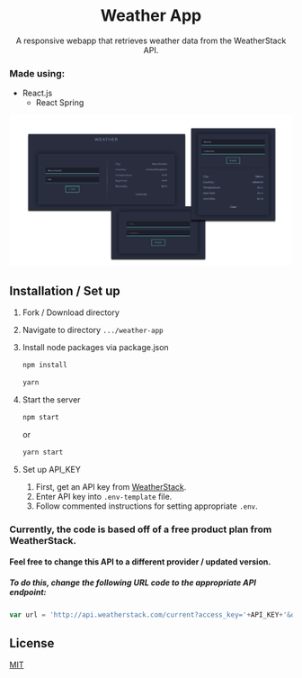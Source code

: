 <h1 align="center">
   Weather App
</h1>
<p align="center">
   A responsive webapp that retrieves weather data from the WeatherStack API.
   <br>
</p>

### Made using: 
- React.js
   - React Spring


![demo](https://raw.githubusercontent.com/cindered/weather-app/master/src/images/weather-app-ui.png)

## Installation / Set up
1. Fork / Download directory
   
2. Navigate to directory `.../weather-app`

3. Install node packages via package.json

   ```sh
   npm install
   ```  
   ```sh
   yarn
   ```
4. Start the server

   ```sh
   npm start
   ```
   or
   
   ```sh
   yarn start
   ```
   
5. Set up API_KEY

   1. First, get an API key from [WeatherStack](https://www.weatherstack.com).
   2. Enter API key into `.env-template` file.
   3. Follow commented instructions for setting appropriate `.env`.

### Currently, the code is based off of a free product plan from WeatherStack.
#### Feel free to change this API to a different provider / updated version. 
##### To do this, change the following URL code to the appropriate API endpoint:

```javascript
var url = 'http://api.weatherstack.com/current?access_key='+API_KEY+'&query='+city+','+country+'';
```

   
## License
[MIT](https://github.com/cindered/weather-app/blob/master/LICENSE)

